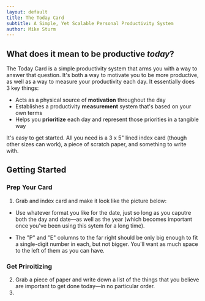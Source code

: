 ```yaml
---
layout: default
title: The Today Card
subtitle: A Simple, Yet Scalable Personal Productivity System
author: Mike Sturm
---
```


## What does it mean to be productive *today*?

The Today Card is a simple productivity system that arms you with a way to answer that question. It's both a way to motivate you to be more productive, as well as a way to measure your productivity each day. It essentially does 3 key things:

- Acts as a physical source of **motivation** throughout the day
- Establishes a productivity **measurement** system that's based on your own terms
- Helps you **prioritize** each day and represent those priorities in a tangible way

It's easy to get started. All you need is a 3 x 5" lined index card (though other sizes can work), a piece of scratch paper, and something to write with.

## Getting Started

### Prep Your Card

1. Grab and index card and make it look like the picture below:


- Use whatever format you like for the date, just so long as you caputre both the day and date—as well as the year (which becomes important once you've been using this sytem for a long time).

- The "P" and "E" columns to the far right should be only big enough to fit a single-digit number in each, but not bigger. You'll want as much space to the left of them as you can have.

### Get Priroitizing

2. Grab a piece of paper and write down a list of the things that you believe are important to get done today—in no particular order.
3. 
